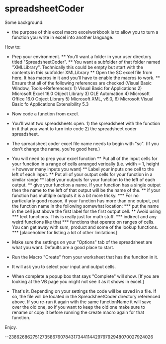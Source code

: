 # spreadsheetCoder

Some background:
* the purpose of this excel macro excelworkbook is to allow you to turn a function you write in excel into another language.

How to:
* Prep your environment.
** You'll want a folder in your user directory titled "SpreadsheetCoder". 
** You want a subfolder of that folder named "XMLLibrary". Technically this could be empty but start with the contents in this subfolder XMLLibrary
** Open the SC excel file from here. It has macros in it and you'll have to enable the macros to work.
** Ensure that all of the following references are checked (Visual Basic Window, Tools->References): 1) Visual Basic for Applications 2) Microsoft Excel 16.0 Object Library 3) OLE Automation 4) Microsoft Office 16.0 Object Library 5) Microsoft XML, v6.0, 6) Microsoft Visual Basic fo Applications Extensibility 5.3

* Now code a function from excel.
* You'll want two spreadsheets open. 1) the spreadsheet with the function in it that you want to turn into code 2) the spreadsheet coder spreadsheet.
* The spreadsheet coder excel file name needs to begin with "sc". (If you don't change the name, you're good here.)
* You will need to prep your excel function
** Put all of the input cells for your function in a range of cells arranged verically (i.e. width = 1, height = however many inputs you want)
** Label your inputs one cell to the left of each input.
** Put all of your output cells for your function in a similar range
** label your outputs for your function to the left of each output.
** give your function a name. If your function has a single output then the name to the left of that output will be the name of the.
** if your function has multilple outputs it is a bit more tricky.
*** For no particularly good reason, if your function has more than one output, put the function name in the following somewhat location: 
*** put the name in the cell just above the first label for the first output cell.
** Avoid using 
*** text functions. This is really just for math stuff. 
*** indirect and any weird functions like that
*** functions that operate on ranges of cells. You can get away with sum, product and some of the lookup functions. 
*** [placeholder for listing a lot of other limitations]
* Make sure the settings on your "Options" tab of the spreadsheet are what you want. Defaults are a good place to start.
* Run the Macro "Create" from your worksheet that has the funciton in it. 
* It will ask you to select your input and output cells.
* When complete a popup box that says "Complete" will show. [If you are looking at the VB page you might not see it as it shows in excel.]

* That's it. Depending on your settings the code will be saved in a file. If so, the file will be located in the SpreadsheetCoder directory referenced above. If you re-run it again with the same functionName it will save over the old one, so if you want to keep the old one make sure to rename or copy it before running the create macro again for that function.

Enjoy.

--23862686275127358676078431734411442979792948070027924026
